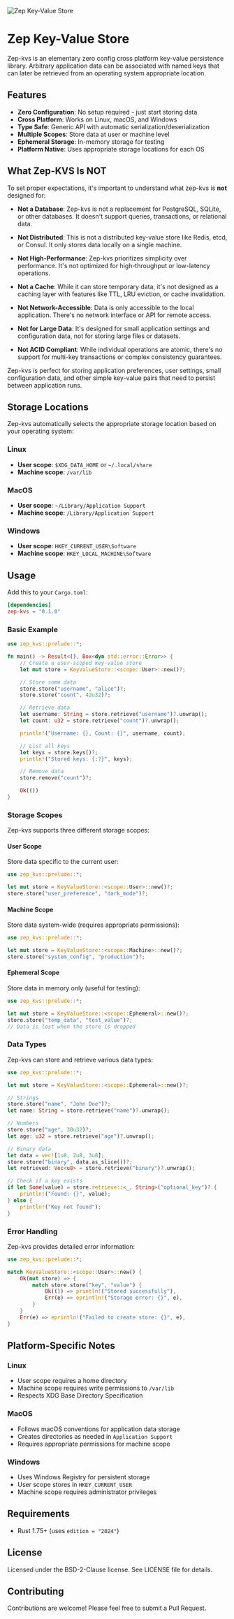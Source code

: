 ![Zep Key-Value Store](logo.png "Zep Key-Value Store")

Zep Key-Value Store
===================

Zep-kvs is an elementary zero config cross platform key-value persistence library. Arbitrary
application data can be associated with named keys that can later be retrieved from an
operating system appropriate location.

## Features

- **Zero Configuration**: No setup required - just start storing data
- **Cross Platform**: Works on Linux, macOS, and Windows
- **Type Safe**: Generic API with automatic serialization/deserialization
- **Multiple Scopes**: Store data at user or machine level
- **Ephemeral Storage**: In-memory storage for testing
- **Platform Native**: Uses appropriate storage locations for each OS

## What Zep-KVS Is NOT

To set proper expectations, it's important to understand what zep-kvs is **not** designed for:

- **Not a Database**: Zep-kvs is not a replacement for PostgreSQL, SQLite, or other databases. It doesn't support queries, transactions, or relational data.

- **Not Distributed**: This is not a distributed key-value store like Redis, etcd, or Consul. It only stores data locally on a single machine.

- **Not High-Performance**: Zep-kvs prioritizes simplicity over performance. It's not optimized for high-throughput or low-latency operations.

- **Not a Cache**: While it can store temporary data, it's not designed as a caching layer with features like TTL, LRU eviction, or cache invalidation.

- **Not Network-Accessible**: Data is only accessible to the local application. There's no network interface or API for remote access.

- **Not for Large Data**: It's designed for small application settings and configuration data, not for storing large files or datasets.

- **Not ACID Compliant**: While individual operations are atomic, there's no support for multi-key transactions or complex consistency guarantees.

Zep-kvs is perfect for storing application preferences, user settings, small configuration data, and other simple key-value pairs that need to persist between application runs.

## Storage Locations

Zep-kvs automatically selects the appropriate storage location based on your operating system:

### Linux
- **User scope**: `$XDG_DATA_HOME` or `~/.local/share`
- **Machine scope**: `/var/lib`

### MacOS
- **User scope**: `~/Library/Application Support`
- **Machine scope**: `/Library/Application Support`

### Windows
- **User scope**: `HKEY_CURRENT_USER\Software`
- **Machine scope**: `HKEY_LOCAL_MACHINE\Software`

## Usage

Add this to your `Cargo.toml`:

```toml
[dependencies]
zep-kvs = "0.1.0"
```

### Basic Example

```rust
use zep_kvs::prelude::*;

fn main() -> Result<(), Box<dyn std::error::Error>> {
    // Create a user-scoped key-value store
    let mut store = KeyValueStore::<scope::User>::new()?;

    // Store some data
    store.store("username", "alice")?;
    store.store("count", 42u32)?;

    // Retrieve data
    let username: String = store.retrieve("username")?.unwrap();
    let count: u32 = store.retrieve("count")?.unwrap();

    println!("Username: {}, Count: {}", username, count);

    // List all keys
    let keys = store.keys()?;
    println!("Stored keys: {:?}", keys);

    // Remove data
    store.remove("count")?;

    Ok(())
}
```

### Storage Scopes

Zep-kvs supports three different storage scopes:

#### User Scope
Store data specific to the current user:

```rust
use zep_kvs::prelude::*;

let mut store = KeyValueStore::<scope::User>::new()?;
store.store("user_preference", "dark_mode")?;
```

#### Machine Scope
Store data system-wide (requires appropriate permissions):

```rust
use zep_kvs::prelude::*;

let mut store = KeyValueStore::<scope::Machine>::new()?;
store.store("system_config", "production")?;
```

#### Ephemeral Scope
Store data in memory only (useful for testing):

```rust
use zep_kvs::prelude::*;

let mut store = KeyValueStore::<scope::Ephemeral>::new()?;
store.store("temp_data", "test_value")?;
// Data is lost when the store is dropped
```

### Data Types

Zep-kvs can store and retrieve various data types:

```rust
use zep_kvs::prelude::*;

let mut store = KeyValueStore::<scope::Ephemeral>::new()?;

// Strings
store.store("name", "John Doe")?;
let name: String = store.retrieve("name")?.unwrap();

// Numbers
store.store("age", 30u32)?;
let age: u32 = store.retrieve("age")?.unwrap();

// Binary data
let data = vec![1u8, 2u8, 3u8];
store.store("binary", data.as_slice())?;
let retrieved: Vec<u8> = store.retrieve("binary")?.unwrap();

// Check if a key exists
if let Some(value) = store.retrieve::<_, String>("optional_key")? {
    println!("Found: {}", value);
} else {
    println!("Key not found");
}
```

### Error Handling

Zep-kvs provides detailed error information:

```rust
use zep_kvs::prelude::*;

match KeyValueStore::<scope::User>::new() {
    Ok(mut store) => {
        match store.store("key", "value") {
            Ok(()) => println!("Stored successfully"),
            Err(e) => eprintln!("Storage error: {}", e),
        }
    }
    Err(e) => eprintln!("Failed to create store: {}", e),
}
```

## Platform-Specific Notes

### Linux
- User scope requires a home directory
- Machine scope requires write permissions to `/var/lib`
- Respects XDG Base Directory Specification

### MacOS
- Follows macOS conventions for application data storage
- Creates directories as needed in `Application Support`
- Requires appropriate permissions for machine scope

### Windows
- Uses Windows Registry for persistent storage
- User scope stores in `HKEY_CURRENT_USER`
- Machine scope requires administrator privileges

## Requirements

- Rust 1.75+ (uses `edition = "2024"`)

## License

Licensed under the BSD-2-Clause license. See LICENSE file for details.

## Contributing

Contributions are welcome! Please feel free to submit a Pull Request.
